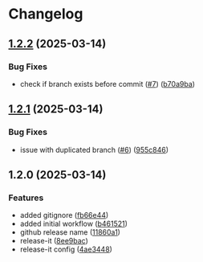 # Changelog

## [1.2.2](https://github.com/codemask-labs/update-nvmrc-action/compare/v1.2.1...v1.2.2) (2025-03-14)

### Bug Fixes

* check if branch exists before commit ([#7](https://github.com/codemask-labs/update-nvmrc-action/issues/7)) ([b70a9ba](https://github.com/codemask-labs/update-nvmrc-action/commit/b70a9ba0b6e4bdfe16f5d2afb174ad3917b41293))

## [1.2.1](https://github.com/codemask-labs/update-nvmrc-action/compare/v1.2.0...v1.2.1) (2025-03-14)

### Bug Fixes

* issue with duplicated branch ([#6](https://github.com/codemask-labs/update-nvmrc-action/issues/6)) ([955c846](https://github.com/codemask-labs/update-nvmrc-action/commit/955c846df547627ec1aa58449c830ad42b60bbe3))

## 1.2.0 (2025-03-14)

### Features

* added gitignore ([fb66e44](https://github.com/codemask-labs/update-nvmrc-action/commit/fb66e44b01b2717ec55e7fd2187c6c71e4dcd0bf))
* added initial workflow ([b461521](https://github.com/codemask-labs/update-nvmrc-action/commit/b4615210e042e572ee8b696a241208fb10a121d8))
* github release name ([11860a1](https://github.com/codemask-labs/update-nvmrc-action/commit/11860a14b947bdc223b84e5127cb53a7fd8ff2a6))
* release-it ([8ee9bac](https://github.com/codemask-labs/update-nvmrc-action/commit/8ee9baccd10895ed5837bb80e9714541a9c9a00f))
* release-it config ([4ae3448](https://github.com/codemask-labs/update-nvmrc-action/commit/4ae344889f0684a2ff669f9baf06ee42a2c84b33))
